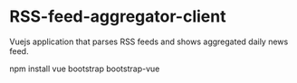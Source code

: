 # RSS-feed-aggregator-client
Vuejs application that parses RSS feeds and shows aggregated daily news feed. 

npm install vue bootstrap bootstrap-vue 